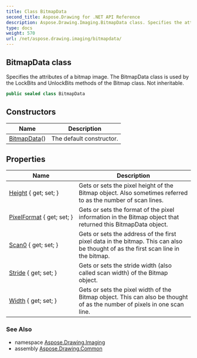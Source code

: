```yaml
---
title: Class BitmapData
second_title: Aspose.Drawing for .NET API Reference
description: Aspose.Drawing.Imaging.BitmapData class. Specifies the attributes of a bitmap image. The BitmapData class is used by the LockBits and UnlockBits methods of the Bitmap class. Not inheritable
type: docs
weight: 570
url: /net/aspose.drawing.imaging/bitmapdata/
---
```

## BitmapData class

Specifies the attributes of a bitmap image. The BitmapData class is used by the LockBits and UnlockBits methods of the Bitmap class. Not inheritable.

```csharp
public sealed class BitmapData
```

## Constructors

| Name | Description |
| --- | --- |
| [BitmapData](bitmapdata/)() | The default constructor. |

## Properties

| Name | Description |
| --- | --- |
| [Height](../../aspose.drawing.imaging/bitmapdata/height/) { get; set; } | Gets or sets the pixel height of the Bitmap object. Also sometimes referred to as the number of scan lines. |
| [PixelFormat](../../aspose.drawing.imaging/bitmapdata/pixelformat/) { get; set; } | Gets or sets the format of the pixel information in the Bitmap object that returned this BitmapData object. |
| [Scan0](../../aspose.drawing.imaging/bitmapdata/scan0/) { get; set; } | Gets or sets the address of the first pixel data in the bitmap. This can also be thought of as the first scan line in the bitmap. |
| [Stride](../../aspose.drawing.imaging/bitmapdata/stride/) { get; set; } | Gets or sets the stride width (also called scan width) of the Bitmap object. |
| [Width](../../aspose.drawing.imaging/bitmapdata/width/) { get; set; } | Gets or sets the pixel width of the Bitmap object. This can also be thought of as the number of pixels in one scan line. |

### See Also

* namespace [Aspose.Drawing.Imaging](../../aspose.drawing.imaging/)
* assembly [Aspose.Drawing.Common](../../)


